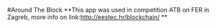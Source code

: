 #Around The Block
**This app was used in competition ATB on FER in Zagreb, more info on link:http://eestec.hr/blockchain/ **